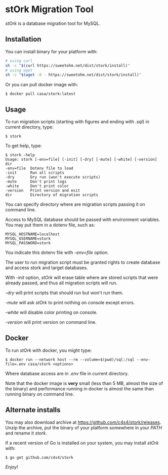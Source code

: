 # stOrk Migration Tool

*stOrk* is a database migration tool for MySQL.

## Installation

You can install binary for your platform with:

```bash
# using curl
sh -c "$(curl https://sweetohm.net/dist/stork/install)"
# using wget
sh -c "$(wget -O - https://sweetohm.net/dist/stork/install)"
```

Or you can pull docker image with:

```
$ docker pull casa/stork:latest
```

## Usage

To run migration scripts (starting with figures and ending with *.sql*) in current directory, type:

```
$ stork
```

To get help, type:

```
$ stork -help
Usage: stork [-env=file] [-init] [-dry] [-mute] [-white] [-version] dir
-env=file  Dotenv file to load
-init      Run all scripts
-dry       Dry run (won't execute scripts)
-mute      Don't print logs
-white     Don't print color
-version   Print version and exit
dir        Directory of migration scripts
```

You can specify directory where are migration scripts passing it on command line.

Access to MySQL database should be passed with environment variables. You may put them in a dotenv file, such as:

```
MYSQL_HOSTNAME=localhost
MYSQL_USERNAME=stork
MYSQL_PASSWORD=stork
```

You indicate this dotenv file with *-env=file* option.

The user to run migration script must be granted rights to create database and access stork and target databases.

With *-init* option, *stOrk* will erase table where are stored scripts that were already passed, and thus all migration scripts will run.

*-dry* will print scripts that should run but won't run them.

*-mute* will ask *stOrk* to print nothing on console except errors.

*-white* will disable color printing on console.

*-version* will print version on command line.

## Docker

To run *stOrk* with docker, you might type:

```
$ docker run --network host --rm --volume=$(pwd)/sql:/sql --env-file=.env casa/stork <options>
```

Where database access are in *.env* file in current directory.

Note that the docker image is **very** small (less than 5 MB, almost the size of the binary) and performance running in docker is almost the same than running binary on command line.

## Alternate installs

You may also download archive at <https://github.com/c4s4/stork/releases>. Unzip the archive, put the binary of your platform somewhere in your *PATH* and rename it *stork*.

If a recent version of Go is installed on your system, you may install *stOrk* with:

```
$ go get github.com/c4s4/stork
```

*Enjoy!*
